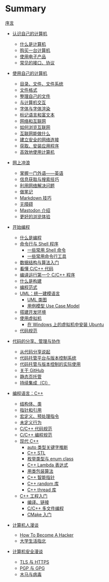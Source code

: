 # Summary

[序言](preface.md)

- [认识自己的计算机](know-your-computer/README.md)
    - [什么是计算机](know-your-computer/what-are-computers.md)
    - [购买一台计算机](know-your-computer/buying-a-computer.md)
    - [使用电子产品](know-your-computer/use-electronic-products.md)
    - [常见的接口、协议](know-your-computer/interface-and-protocol.md)

- [使用自己的计算机](use-your-computer/README.md)
    - [目录、文件、文件系统](use-your-computer/files-and-directories.md)
    - [文件格式](use-your-computer/file-format.md)
    - [整理自己的文件](use-your-computer/organize-your-files.md)
    - [与计算机交互](use-your-computer/interact-with-pc.md)
    - [字体与字体渲染](use-your-computer/font-and-font-rendering.md)
    - [标记语言和富文本](use-your-computer/markup-lang-and-rich-text.md)
    - [网络和互联网](use-your-computer/network-and-internet.md)
    - [如何浏览互联网](use-your-computer/browsing-internet.md)
    - [互联网能做什么](use-your-computer/what-can-internet-do.md)
    - [建立安全的网络连接](use-your-computer/safe-internet-connection.md)
    - [获取、安装应用程序](use-your-computer/acquire-and-install-apps.md)
    - [高效地使用计算机](use-your-computer/work-efficiently.md)

- [网上冲浪](web-surfing/README.md)
    - [掌握一门外语——英语](web-surfing/learn-english.md)
    - [信息获取与搜索技巧](web-surfing/obtain-information.md)
    - [利用网络解决问题](web-surfing/search-for-help.md)
    - [做笔记](web-surfing/notes-taking.md)
    - [Markdown 技巧](web-surfing/markdown-tips.md)
    - [无障碍](web-surfing/accessiblilty.md)
    - [Mastodon 介绍](web-surfing/intro-to-mastodon.md)
    - [更好的浏览体验](web-surfing/better-web-experience.md)


- [开始编程](begin-programming/README.md)
    - [什么是编程](begin-programming/what-is-programming.md)
    - [命令行与 Shell 程序](begin-programming/cli/cli-and-shell.md)
        - [一些常用 Shell 命令](begin-programming/cli/common-commands.md)
        - [一些常用命令行工具](begin-programming/cli/common-cli-tools.md)
    - [数据结构与算法入门](begin-programming/ds-algo-intro.md)
    - [看懂 C/C++ 代码](begin-programming/read-cpp.md)
    - [编译运行第一个 C/C++ 程序](begin-programming/first-cpp-program.md)
    - [什么是构建](begin-programming/software-build.md)
    - [编程范式](begin-programming/programming-paradigm.md)
    - [UML：统一建模语言](begin-programming/uml/intro-to-uml.md)
        - [UML 类图](begin-programming/uml/class-diagram.md)
        - [用例模型 Use Case Model]() 
    - [搭建开发环境](begin-programming/setup-develop-environment.md)
    - [使用虚拟机](begin-programming/vm/README.md)
        - [在 Windows 上的虚拟机中安装 Ubuntu](begin-programming/vm/try-ubuntu-on-windows.md)
    - [代码规范](begin-programming/coding-practice.md)

- [代码的分享、管理与协作](code-sharing/README.md)
    - [从代码分享说起](code-sharing/where-it-all-began.md)
    - [代码托管平台与版本控制系统](code-sharing/code-hosting-platform-and-vcs.md)
    - [代码托管与版本控制的实际使用](code-sharing/try-code-hosting-and-vcs.md)
    - [关于 GitHub](code-sharing/about-github.md)
    - [静态页托管](code-sharing/page-hosting.md)
    - [持续集成（CI）](code-sharing/continuous-intergration.md)

- [编程语言：C++](cpp/README.md)
    - [结构体、类]()
    - [指针和引用](cpp/pointers-and-references.md)
    - [宏定义、预处理指令](cpp/macro-and-preprocess.md)
    - [未定义行为](cpp/undefined-behaviors.md)
    - [C/C++ 代码规范](cpp/cpp-coding-practice.md)
    - [C/C++ 编程规范]()
    - [现代 C++](cpp/modern/README.md)
        - [auto 类型关键字推断](cpp/modern/cpp-auto.md)
        - [C++ STL]()
        - [枚举类型与 enum class](cpp/modern/cpp-enum.md)
        - [C++ Lambda 表达式](cpp/modern/lambda-expression.md)
        - [用类包装算法](cpp/modern/wrap-algorithm-with-class.md)
        - [C++ 智能指针]()
        - [C++ random 库](cpp/modern/cpp-random.md)
        - [C++ thread 库]()
    - [C++ 工程入门](cpp/project/README.md)
        - [编译、链接](cpp/project/compile-and-link.md)
        - [C/C++ 多文件编程](cpp/project/multi-files-programming.md)
        - [CMake 入门](cpp/project/cmake-intro.md)

- [计算机人漫谈](anecdotes/README.md)
    - [How To Become A Hacker](anecdotes/hacker-how-to.md)
    - [大学生活指北](anecdotes/college-life.md)

- [计算机安全漫谈](security/README.md)
    - [TLS 与 HTTPS]()
    - [PGP 与 GPG](security/pgp-and-gpg.md)
    - [木马与病毒]()


